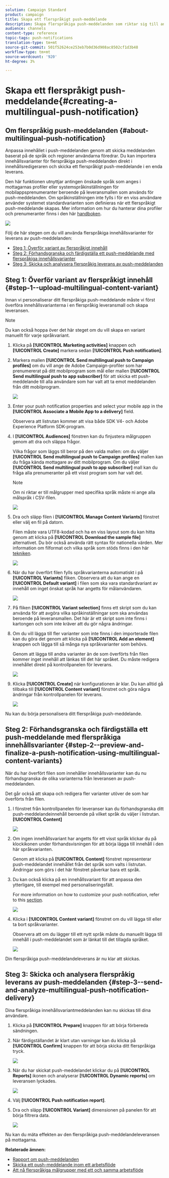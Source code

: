 ```yaml
---
solution: Campaign Standard
product: campaign
title: Skapa ett flerspråkigt push-meddelande
description: Skapa flerspråkiga push-meddelanden som riktar sig till användarna på de språk och i de regioner de föredrar.
audience: channels
content-type: reference
topic-tags: push-notifications
translation-type: tm+mt
source-git-commit: 501f52624ce253eb7b0d36d908ac8502cf1d3b48
workflow-type: tm+mt
source-wordcount: '920'
ht-degree: 3%

---
```



# Skapa ett flerspråkigt push-meddelande{#creating-a-multilingual-push-notification}

## Om flerspråkig push-meddelanden {#about-multilingual-push-notification}

Anpassa innehållet i push-meddelanden genom att skicka meddelanden baserat på de språk och regioner användarna föredrar. Du kan importera innehållsvarianter för flerspråkiga push-meddelanden direkt i innehållsredigeraren och skicka ett flerspråkigt push-meddelande i en enda leverans.

Den här funktionen utnyttjar antingen önskade språk som anges i mottagarnas profiler eller systemspråkinställningen för mobilappsprenumeranter beroende på leveransmallen som används för push-meddelanden. Om språkinställningen inte fylls i för en viss användare använder systemet standardvarianten som definieras när ett flerspråkigt push-meddelande skapas. Mer information om hur du hanterar dina profiler och prenumeranter finns i den här [handboken](../../audiences/using/get-started-profiles-and-audiences.md).

![](assets/multivariant_push_1.png)

Följ de här stegen om du vill använda flerspråkiga innehållsvarianter för leverans av push-meddelanden:

* [Steg 1: Överför variant av flerspråkigt innehåll](#step-1--upload-multilingual-content-variant)
* [Steg 2: Förhandsgranska och färdigställa ett push-meddelande med flerspråkiga innehållsvarianter](#step-2--preview-and-finalize-a-push-notification-using-multilingual-content-variants)
* [Steg 3: Skicka och analysera flerspråkig leverans av push-meddelanden](#step-3--send-and-analyze-multilingual-push-notification-delivery)

## Steg 1: Överför variant av flerspråkigt innehåll {#step-1--upload-multilingual-content-variant}

Innan vi personaliserar ditt flerspråkiga push-meddelande måste vi först överföra innehållsvarianterna i en flerspråkig leveransmall och skapa leveransen.

>[!NOTE]
>
>Du kan också hoppa över det här steget om du vill skapa en variant manuellt för varje språkvariant.

1. Klicka på **[!UICONTROL Marketing activities]** knappen och **[!UICONTROL Create]** markera sedan **[!UICONTROL Push notification]**.
1. Markera mallen **[!UICONTROL Send multilingual push to Campaign profiles]** om du vill ange de Adobe Campaign-profiler som har prenumererat på ditt mobilprogram som mål eller mallen **[!UICONTROL Send multilingual push to app subscriber]** för att skicka ett push-meddelande till alla användare som har valt att ta emot meddelanden från ditt mobilprogram.

   ![](assets/multivariant_push_2.png)

1. Enter your push notification properties and select your mobile app in the **[!UICONTROL Associate a Mobile App to a delivery]** field.

   Observera att listrutan kommer att visa både SDK V4- och Adobe Experience Platform SDK-program.

1. I **[!UICONTROL Audiences]** fönstren kan du finjustera målgruppen genom att dra och släppa frågor.

   Vilka frågor som läggs till beror på den valda mallen: om du väljer **[!UICONTROL Send multilingual push to Campaign profiles]** mallen kan du fråga kända mottagare av ditt mobilprogram. Om du väljer **[!UICONTROL Send multilingual push to app subscriber]** mall kan du fråga alla prenumeranter på ett visst program som har valt det.
   >[!NOTE]
   >
   >Om ni riktar er till målgrupper med specifika språk måste ni ange alla målspråk i CSV-filen.

   ![](assets/push_notif_audience.png)

1. Dra och släpp filen i **[!UICONTROL Manage Content Variants]** fönstret eller välj en fil på datorn.

   Filen måste vara UTF8-kodad och ha en viss layout som du kan hitta genom att klicka på **[!UICONTROL Download the sample file]** alternativet. Du bör också använda rätt syntax för nationella värden. Mer information om filformat och vilka språk som stöds finns i den här [tekniken](https://helpx.adobe.com/se/campaign/kb/acs-generate-csv-multilingual-push.html).

   ![](assets/multivariant_push_4.png)

1. När du har överfört filen fylls språkvarianterna automatiskt i på **[!UICONTROL Variants]** fliken. Observera att du kan ange en **[!UICONTROL Default variant]** i filen som ska vara standardvariant av innehåll om inget önskat språk har angetts för målanvändaren.

   ![](assets/multivariant_push_5.png)

1. På fliken **[!UICONTROL Variant selection]** finns ett skript som du kan använda för att avgöra vilka språkinställningar som ska användas beroende på leveransmallen. Det här är ett skript som inte finns i kartongen och som inte kräver att du gör några ändringar.
1. Om du vill lägga till fler varianter som inte finns i den importerade filen kan du göra det genom att klicka på **[!UICONTROL Add an element]** knappen och lägga till så många nya språkvarianter som behövs.

   Genom att lägga till andra varianter än de som överförts från filen kommer inget innehåll att länkas till det här språket. Du måste redigera innehållet direkt på kontrollpanelen för leverans.

   ![](assets/multivariant_push_6.png)

1. Klicka **[!UICONTROL Create]** när konfigurationen är klar. Du kan alltid gå tillbaka till **[!UICONTROL Content variant]** fönstret och göra några ändringar från kontrollpanelen för leverans.

   ![](assets/multivariant_push_8.png)

Nu kan du börja personalisera ditt flerspråkiga push-meddelande.

## Steg 2: Förhandsgranska och färdigställa ett push-meddelande med flerspråkiga innehållsvarianter {#step-2--preview-and-finalize-a-push-notification-using-multilingual-content-variants}

När du har överfört filen som innehåller innehållsvarianter kan du nu förhandsgranska de olika varianterna från leveransen av push-meddelanden.

Det går också att skapa och redigera fler varianter utöver de som har överförts från filen.

1. I fönstret från kontrollpanelen för leveranser kan du förhandsgranska ditt push-meddelandeinnehåll beroende på vilket språk du väljer i listrutan. **[!UICONTROL Content]**

   ![](assets/multivariant_push_7.png)

1. Om ingen innehållsvariant har angetts för ett visst språk klickar du på klockikonen under förhandsvisningen för att börja lägga till innehåll i den här språkvarianten.

   Genom att klicka på **[!UICONTROL Content]** fönstret representerar push-meddelandet innehållet från det språk som valts i listrutan. Ändringar som görs i det här fönstret påverkar bara ett språk.

1. Du kan också klicka på en innehållsvariant för att anpassa den ytterligare, till exempel med personaliseringsfält.

   For more information on how to customize your push notification, refer to this [section](../../channels/using/customizing-a-push-notification.md).

   ![](assets/multivariant_push_9.png)

1. Klicka i **[!UICONTROL Content variant]** fönstret om du vill lägga till eller ta bort språkvarianter.

   Observera att om du lägger till ett nytt språk måste du manuellt lägga till innehåll i push-meddelandet som är länkat till det tillagda språket.

   ![](assets/multivariant_push_10.png)

Din flerspråkiga push-meddelandeleverans är nu klar att skickas.

## Steg 3: Skicka och analysera flerspråkig leverans av push-meddelanden {#step-3--send-and-analyze-multilingual-push-notification-delivery}

Dina flerspråkiga innehållsvariantmeddelanden kan nu skickas till dina användare.

1. Klicka på **[!UICONTROL Prepare]** knappen för att börja förbereda sändningen.
1. När färdigställandet är klart utan varningar kan du klicka på **[!UICONTROL Confirm]** knappen för att börja skicka ditt flerspråkiga tryck.

   ![](assets/multivariant_push_12.png)

1. När du har skickat push-meddelandet klickar du på **[!UICONTROL Reports]** ikonen och analyserar **[!UICONTROL Dynamic reports]** om leveransen lyckades.

   ![](assets/multivariant_push_13.png)

1. Välj **[!UICONTROL Push notification report]**.
1. Dra och släpp **[!UICONTROL Variant]** dimensionen på panelen för att börja filtrera data.

   ![](assets/multivariant_push_11.png)

Nu kan du mäta effekten av den flerspråkiga push-meddelandeleveransen på mottagarna.

**Relaterade ämnen:**

* [Rapport om push-meddelanden](../../reporting/using/push-notification-report.md)
* [Skicka ett push-meddelande inom ett arbetsflöde](../../automating/using/push-notification-delivery.md)
* [Att nå flerspråkiga målgrupper med ett och samma arbetsflöde](https://helpx.adobe.com/se/campaign/kb/simplify-campaign-management.html#Engageyourcustomersateverystep)
